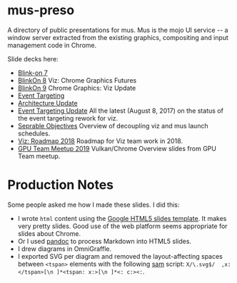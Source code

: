 # mus-preso
A directory of public presentations for mus. Mus is the mojo UI service -- a window
server extracted from the existing graphics, compositing and input management
code in Chrome. 

Slide decks here:

*  [Blink-on 7](https://cdn.rawgit.com/chromium/mus-preso/a5701889/blinkon/index.html)
*  [BlinkOn 8](https://goo.gl/3RLBav) Viz: Chrome Graphics Futures
*  [BlinkOn 9](https://goo.gl/UkEmP9) Chrome Graphics: Viz Update 
*  [Event Targeting](https://cdn.rawgit.com/chromium/mus-preso/706199ba/events/index.html)
*  [Architecture Update](https://goo.gl/Kd0jy8)
*  [Event Targeting Update](https://goo.gl/YKM4tF) All the latest (August 8, 2017) on the status of the event targeting rework for viz.
*  [Seprable Objectives](https://goo.gl/rpiWbW) Overview of decoupling viz and mus launch schedules.
*  [Viz: Roadmap 2018](https://goo.gl/yLE6cM) Roadmap for Viz team work in 2018.
*  [GPU Team Meetup 2019](https://chromium.github.io/mus-preso/gpumeetup19/slides.html) Vulkan/Chrome Overview slides from GPU Team meetup.

# Production Notes
Some people asked me how I made these slides. I did this:

* I wrote `html` content using the [Google HTML5 slides template](https://code.google.com/archive/p/html5slides/). It makes very pretty slides. Good use of the web platform seems appropriate for slides about Chrome.
* Or I used [pandoc](http://pandoc.org) to process Markdown into HTML5 slides.
* I drew diagrams in OmniGraffle.
* I exported SVG per diagram and removed the layout-affecting spaces between `<tspan>` elements with the following [sam](http://doc.cat-v.org/bell_labs/sam_lang_tutorial/) script: `X/\.svg$/  ,x:</tspan>[\n ]*<tspan: x:>[\n ]*<: c:><:`.
